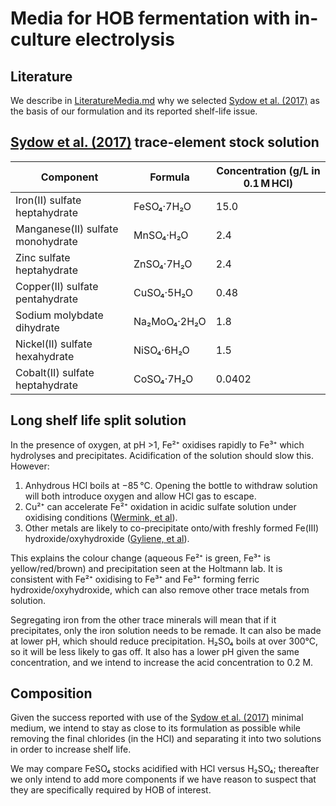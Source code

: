 # Media for HOB fermentation with in-culture electrolysis

## Literature

We describe in [LiteratureMedia.md](LiteratureMedia.md) why we selected [Sydow et al. (2017)](https://doi.org/10.1002/elsc.201600252) as the basis of our formulation and its reported shelf-life issue.

## [Sydow et al. (2017)](https://doi.org/10.1002/elsc.201600252) trace-element stock solution

| Component | Formula | Concentration (g/L in 0.1 M HCl) |
|------------|----------|--------------------------------------|
| Iron(II) sulfate heptahydrate | FeSO₄·7H₂O | 15.0 |
| Manganese(II) sulfate monohydrate | MnSO₄·H₂O | 2.4 |
| Zinc sulfate heptahydrate | ZnSO₄·7H₂O | 2.4 |
| Copper(II) sulfate pentahydrate | CuSO₄·5H₂O | 0.48 |
| Sodium molybdate dihydrate | Na₂MoO₄·2H₂O | 1.8 |
| Nickel(II) sulfate hexahydrate | NiSO₄·6H₂O | 1.5 |
| Cobalt(II) sulfate heptahydrate | CoSO₄·7H₂O | 0.0402 |

## Long shelf life split solution
In the presence of oxygen, at pH >1, Fe²⁺ oxidises rapidly to Fe³⁺ which hydrolyses and precipitates. Acidification of the solution should slow this. However:
1. Anhydrous HCl boils at −85 °C. Opening the bottle to withdraw solution will both introduce oxygen and allow HCl gas to escape.
2. Cu²⁺ can accelerate Fe²⁺ oxidation in acidic sulfate solution under oxidising conditions ([Wermink, et al](https://doi.org/10.1080/00986445.2018.1499017)).
3. Other metals are likely to co-precipitate onto/with freshly formed Fe(III) hydroxide/oxyhydroxide ([Gyliene, et al](https://sterc.org/pdf/p1196i.pdf)).

This explains the colour change (aqueous Fe²⁺ is green, Fe³⁺ is yellow/red/brown) and precipitation seen at the Holtmann lab. It is consistent with Fe²⁺ oxidising to Fe³⁺ and Fe³⁺ forming ferric hydroxide/oxyhydroxide, which can also remove other trace metals from solution.

Segregating iron from the other trace minerals will mean that if it precipitates, only the iron solution needs to be remade.  It can also be made at lower pH, which should reduce precipitation.  H₂SO₄ boils at over 300°C, so it will be less likely to gas off.  It also has a lower pH given the same concentration, and we intend to increase the acid concentration to 0.2 M.

## Composition

Given the success reported with use of the [Sydow et al. (2017)](https://doi.org/10.1002/elsc.201600252) minimal medium, we intend to stay as close to its formulation as possible while removing the final chlorides (in the HCl) and separating it into two solutions in order to increase shelf life.

We may compare FeSO₄ stocks acidified with HCl versus H₂SO₄; thereafter we only intend to add more components if we have reason to suspect that they are specifically required by HOB of interest.